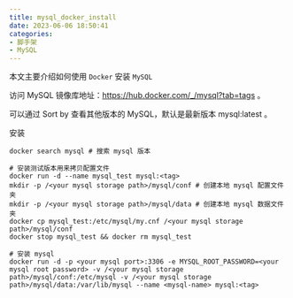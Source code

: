 ```yaml
---
title: mysql_docker_install
date: 2023-06-06 18:50:41
categories: 
- 脚手架
- MySQL
---
```


本文主要介绍如何使用 `Docker` 安装 `MySQL`

访问 MySQL 镜像库地址：https://hub.docker.com/_/mysql?tab=tags 。

可以通过 Sort by 查看其他版本的 MySQL，默认是最新版本 mysql:latest 。

安装
   ``` shell
   docker search mysql # 搜索 mysql 版本
   
   # 安装测试版本用来拷贝配置文件
   docker run -d --name mysql_test mysql:<tag> 
   mkdir -p /<your mysql storage path>/mysql/conf # 创建本地 mysql 配置文件夹
   mkdir -p /<your mysql storage path>/mysql/data # 创建本地 mysql 数据文件夹
   docker cp mysql_test:/etc/mysql/my.cnf /<your mysql storage path>/mysql/conf
   docker stop mysql_test && docker rm mysql_test
   
   # 安装 mysql
   docker run -d -p <your mysql port>:3306 -e MYSQL_ROOT_PASSWORD=<your mysql root password> -v /<your mysql storage path>/mysql/conf:/etc/mysql -v /<your mysql storage path>/mysql/data:/var/lib/mysql --name <mysql-name> mysql:<tag>
   ```
